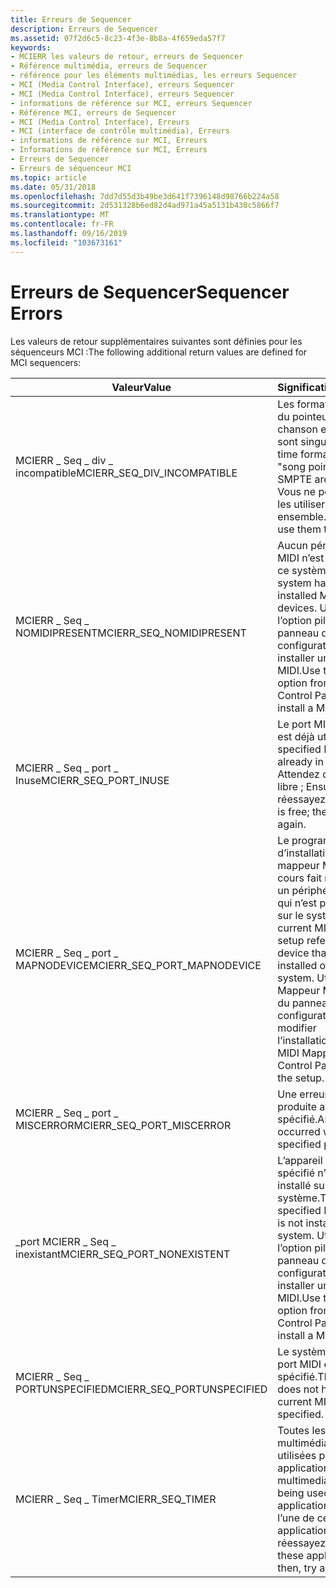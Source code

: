 ```yaml
---
title: Erreurs de Sequencer
description: Erreurs de Sequencer
ms.assetid: 07f2d6c5-8c23-4f3e-8b8a-4f659eda57f7
keywords:
- MCIERR les valeurs de retour, erreurs de Sequencer
- Référence multimédia, erreurs de Sequencer
- référence pour les éléments multimédias, les erreurs Sequencer
- MCI (Media Control Interface), erreurs Sequencer
- MCI (Media Control Interface), erreurs Sequencer
- informations de référence sur MCI, erreurs Sequencer
- Référence MCI, erreurs de Sequencer
- MCI (Media Control Interface), Erreurs
- MCI (interface de contrôle multimédia), Erreurs
- informations de référence sur MCI, Erreurs
- Informations de référence sur MCI, Erreurs
- Erreurs de Sequencer
- Erreurs de séquenceur MCI
ms.topic: article
ms.date: 05/31/2018
ms.openlocfilehash: 7dd7d55d3b49be3d641f7396148d98766b224a58
ms.sourcegitcommit: 2d531328b6ed82d4ad971a45a5131b430c5866f7
ms.translationtype: MT
ms.contentlocale: fr-FR
ms.lasthandoff: 09/16/2019
ms.locfileid: "103673161"
---
```

# <a name="sequencer-errors"></a><span data-ttu-id="65ff3-116">Erreurs de Sequencer</span><span class="sxs-lookup"><span data-stu-id="65ff3-116">Sequencer Errors</span></span>

<span data-ttu-id="65ff3-117">Les valeurs de retour supplémentaires suivantes sont définies pour les séquenceurs MCI :</span><span class="sxs-lookup"><span data-stu-id="65ff3-117">The following additional return values are defined for MCI sequencers:</span></span>



| <span data-ttu-id="65ff3-118">Valeur</span><span class="sxs-lookup"><span data-stu-id="65ff3-118">Value</span></span>                          | <span data-ttu-id="65ff3-119">Signification</span><span class="sxs-lookup"><span data-stu-id="65ff3-119">Meaning</span></span>                                                                                                                                                  |
|--------------------------------|----------------------------------------------------------------------------------------------------------------------------------------------------------|
| <span data-ttu-id="65ff3-120">MCIERR \_ Seq \_ div \_ incompatible</span><span class="sxs-lookup"><span data-stu-id="65ff3-120">MCIERR\_SEQ\_DIV\_INCOMPATIBLE</span></span> | <span data-ttu-id="65ff3-121">Les formats d’heure du pointeur de la chanson et du SMPTE sont singuliers.</span><span class="sxs-lookup"><span data-stu-id="65ff3-121">The time formats of the "song pointer" and SMPTE are singular.</span></span> <span data-ttu-id="65ff3-122">Vous ne pouvez pas les utiliser ensemble.</span><span class="sxs-lookup"><span data-stu-id="65ff3-122">You can't use them together.</span></span>                                                              |
| <span data-ttu-id="65ff3-123">MCIERR \_ Seq \_ NOMIDIPRESENT</span><span class="sxs-lookup"><span data-stu-id="65ff3-123">MCIERR\_SEQ\_NOMIDIPRESENT</span></span>     | <span data-ttu-id="65ff3-124">Aucun périphérique MIDI n’est installé sur ce système.</span><span class="sxs-lookup"><span data-stu-id="65ff3-124">This system has no installed MIDI devices.</span></span> <span data-ttu-id="65ff3-125">Utilisez l’option pilotes du panneau de configuration pour installer un pilote MIDI.</span><span class="sxs-lookup"><span data-stu-id="65ff3-125">Use the Drivers option from the Control Panel to install a MIDI driver.</span></span>                                       |
| <span data-ttu-id="65ff3-126">MCIERR \_ Seq \_ port \_ Inuse</span><span class="sxs-lookup"><span data-stu-id="65ff3-126">MCIERR\_SEQ\_PORT\_INUSE</span></span>       | <span data-ttu-id="65ff3-127">Le port MIDI spécifié est déjà utilisé.</span><span class="sxs-lookup"><span data-stu-id="65ff3-127">The specified MIDI port is already in use.</span></span> <span data-ttu-id="65ff3-128">Attendez qu’il soit libre ; Ensuite, réessayez.</span><span class="sxs-lookup"><span data-stu-id="65ff3-128">Wait until it is free; then, try again.</span></span>                                                                       |
| <span data-ttu-id="65ff3-129">MCIERR \_ Seq \_ port \_ MAPNODEVICE</span><span class="sxs-lookup"><span data-stu-id="65ff3-129">MCIERR\_SEQ\_PORT\_MAPNODEVICE</span></span> | <span data-ttu-id="65ff3-130">Le programme d’installation du mappeur MIDI en cours fait référence à un périphérique MIDI qui n’est pas installé sur le système.</span><span class="sxs-lookup"><span data-stu-id="65ff3-130">The current MIDI Mapper setup refers to a MIDI device that is not installed on the system.</span></span> <span data-ttu-id="65ff3-131">Utilisez le Mappeur MIDI à partir du panneau de configuration pour modifier l’installation.</span><span class="sxs-lookup"><span data-stu-id="65ff3-131">Use the MIDI Mapper from the Control Panel to edit the setup.</span></span> |
| <span data-ttu-id="65ff3-132">MCIERR \_ Seq \_ port \_ MISCERROR</span><span class="sxs-lookup"><span data-stu-id="65ff3-132">MCIERR\_SEQ\_PORT\_MISCERROR</span></span>   | <span data-ttu-id="65ff3-133">Une erreur s’est produite avec le port spécifié.</span><span class="sxs-lookup"><span data-stu-id="65ff3-133">An error occurred with specified port.</span></span>                                                                                                                   |
| <span data-ttu-id="65ff3-134">\_port MCIERR \_ Seq \_ inexistant</span><span class="sxs-lookup"><span data-stu-id="65ff3-134">MCIERR\_SEQ\_PORT\_NONEXISTENT</span></span> | <span data-ttu-id="65ff3-135">L’appareil MIDI spécifié n’est pas installé sur le système.</span><span class="sxs-lookup"><span data-stu-id="65ff3-135">The specified MIDI device is not installed on the system.</span></span> <span data-ttu-id="65ff3-136">Utilisez l’option pilotes du panneau de configuration pour installer un appareil MIDI.</span><span class="sxs-lookup"><span data-stu-id="65ff3-136">Use the Drivers option from the Control Panel to install a MIDI device.</span></span>                        |
| <span data-ttu-id="65ff3-137">MCIERR \_ Seq \_ PORTUNSPECIFIED</span><span class="sxs-lookup"><span data-stu-id="65ff3-137">MCIERR\_SEQ\_PORTUNSPECIFIED</span></span>   | <span data-ttu-id="65ff3-138">Le système n’a pas de port MIDI en cours spécifié.</span><span class="sxs-lookup"><span data-stu-id="65ff3-138">The system does not have a current MIDI port specified.</span></span>                                                                                                  |
| <span data-ttu-id="65ff3-139">MCIERR \_ Seq \_ Timer</span><span class="sxs-lookup"><span data-stu-id="65ff3-139">MCIERR\_SEQ\_TIMER</span></span>             | <span data-ttu-id="65ff3-140">Toutes les minuteries multimédias sont utilisées par d’autres applications.</span><span class="sxs-lookup"><span data-stu-id="65ff3-140">All multimedia timers are being used by other applications.</span></span> <span data-ttu-id="65ff3-141">Quittez l’une de ces applications ; Ensuite, réessayez.</span><span class="sxs-lookup"><span data-stu-id="65ff3-141">Quit one of these applications; then, try again.</span></span>                                             |



 

 

 




